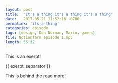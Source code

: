 ```yaml
---
layout: post
title:  "It's a thing it's a thing it's a thing"
date:   2017-05-21 11:52:16 -0700
permalink: 'its-a-thing'
categories: episode
tags: [design, Don Norman, Mario, games]
file: Notionfarm episode 1.mp3
length: 55:32
---
```


This is an exerpt!

{{ exerpt_separator }}

This is behind the read more!